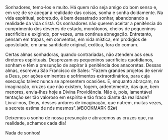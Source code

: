 Sonhadores, temo-los e muito. Há quem não seja amigo do bom senso e, em vez de se apegar à realidade das coisas, sonha e sonha doidamente. Na vida espiritual, sobretudo, é bem desastrado sonhar, abandonando a realidade da vida cristã. Os sonhadores não querem aceitar a penitência do cumprimento dos deveres de estado, monótonos, cheios de pequeninos sacrifícios e exigindo, por vezes, uma contínua abnegação. Entretanto, pensam em trapas, em conventos, em vida mística, em prodígios de apostolado, em uma santidade original, exótica, fora do comum.

Certas almas sonhadoras, quando contrariadas, não atendem aos seus diretores espirituais. Desprezam os pequeninos sacrifícios quotidianos, sonham e têm a presunção de aspirar à penitência dos anacoretas. Dessas almas, escreveu São Francisco de Sales: "Fazem grandes projetos de servir a Deus, por ações eminentes e sofrimentos extraordinários, para cuja execução talvez nunca se apresentem ocasiões. E, enquanto abraçam, na imaginação, cruzes que não existem, fogem, ardentemente, das que, bem menores, envia-lhes hoje a Divina Providência. Não é, pois, lamentável tentação ser tão valoroso em espírito e tão fraco diante da realidade? Livrai-nos, Deus, desses ardores de imaginação, que nutrem, muitas vezes, a secreta estima de nós mesmos".(#BOOKMARK 62#)

Deixemos o sonho de nossa presunção e abracemos as cruzes que, na realidade, achamos cada dia!

Nada de sonhos!